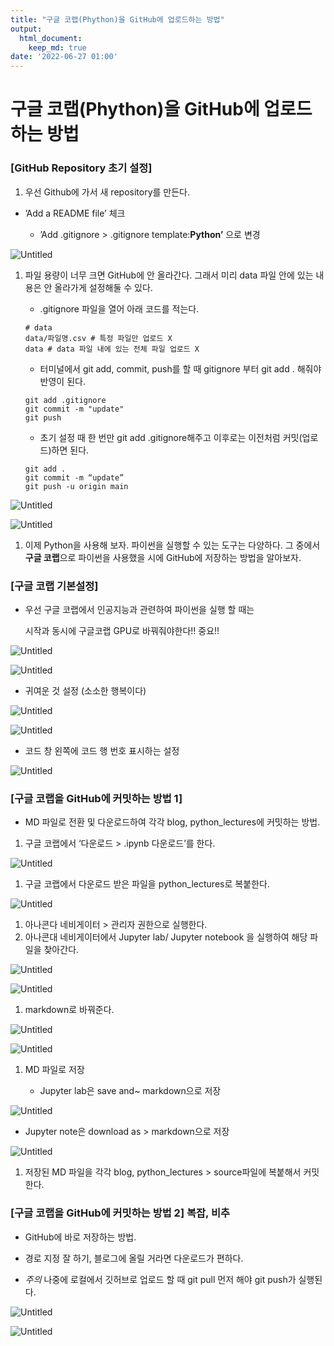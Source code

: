 ```yaml
---
title: "구글 코랩(Phython)을 GitHub에 업로드하는 방법"
output:
  html_document:
    keep_md: true
date: '2022-06-27 01:00'
---
```

# 구글 코랩(Phython)을 GitHub에 업로드하는 방법

### [GitHub Repository 초기 설정]

1. 우선  Github에 가서 새 repository를 만든다.
- ’Add a README file’ 체크
    
    - ’Add .gitignore > .gitignore template:**Python’** 으로 변경
    

![Untitled](/images/google_colab_github_commit/Untitled.png)

1. 파일 용량이 너무 크면 GitHub에 안 올라간다. 그래서 미리 data 파일 안에 있는 내용은 안 올라가게 설정해둘 수 있다.
    
    - .gitignore 파일을 열어 아래 코드를 적는다.
    
    ```
    # data
    data/파일명.csv # 특정 파일만 업로드 X
    data # data 파일 내에 있는 전체 파일 업로드 X
    ```
    
    - 터미널에서 git add, commit, push를 할 때 gitignore 부터 git add . 해줘야 반영이 된다.
    
    ```
    git add .gitignore
    git commit -m "update"
    git push
    ```
    
    - 초기 설정 때 한 번만 git add .gitignore해주고 이후로는 이전처럼 커밋(업로드)하면 된다.
    
    ```
    git add .
    git commit -m “update”
    git push -u origin main
    ```
    

![Untitled](/images/google_colab_github_commit/Untitled%201.png)

![Untitled](/images/google_colab_github_commit/Untitled%202.png)

1. 이제 Python을 사용해 보자. 파이썬을 실행할 수 있는 도구는 다양하다. 그 중에서 **구글 코랩**으로 파이썬을 사용했을 시에 GitHub에 저장하는 방법을 알아보자. 

### [구글 코랩 기본설정]

- 우선 구글 코랩에서 인공지능과 관련하여 파이썬을 실행 할 때는 

  시작과 동시에 구글코랩 GPU로 바꿔줘야한다!! 중요!!

![Untitled](/images/google_colab_github_commit/Untitled%203.png)

![Untitled](/images/google_colab_github_commit/Untitled%204.png)

- 귀여운 것 설정 (소소한 행복이다)

![Untitled](/images/google_colab_github_commit/Untitled%205.png)

![Untitled](/images/google_colab_github_commit/Untitled%206.png)

- 코드 창 왼쪽에 코드 행 번호 표시하는 설정

![Untitled](/images/google_colab_github_commit/Untitled%207.png)

### [구글 코랩을 GitHub에 커밋하는 방법 1]

- MD 파일로 전환 및 다운로드하여 각각 blog, python_lectures에 커밋하는 방법.

1. 구글 코랩에서 ‘다운로드 > .ipynb 다운로드’를 한다.

![Untitled](/images/google_colab_github_commit/Untitled%208.png)

1. 구글 코랩에서 다운로드 받은 파일을 python_lectures로  복붙한다.

![Untitled](/images/google_colab_github_commit/Untitled%209.png)

1. 아나콘다 네비게이터 > 관리자 권한으로 실행한다.
2. 아나콘대 네비게이터에서 Jupyter lab/ Jupyter notebook 을 실행하여 해당 파일을 찾아간다.

![Untitled](/images/google_colab_github_commit/Untitled%2010.png)

![Untitled](/images/google_colab_github_commit/Untitled%2011.png)

1. markdown로 바꿔준다.

![Untitled](/images/google_colab_github_commit/Untitled%2012.png)

![Untitled](/images/google_colab_github_commit/Untitled%2013.png)

1. MD 파일로 저장
    
    - Jupyter lab은 save and~ markdown으로 저장
    

![Untitled](/images/google_colab_github_commit/Untitled%2014.png)

- Jupyter note은 download as > markdown으로 저장

![Untitled](/images/google_colab_github_commit/Untitled%2015.png)

1. 저장된 MD 파일을 각각 blog, python_lectures > source파일에 복붙해서 커밋한다.

### [구글 코랩을 GitHub에 커밋하는 방법 2] 복잡, 비추

- GitHub에 바로 저장하는 방법.

- 경로 지정 잘 하기, 블로그에 올릴 거라면 다운로드가 편하다.

- *주의* 나중에 로컬에서 깃허브로 업로드 할 때 git pull 먼저 해야 git push가 실행된다. 

![Untitled](/images/google_colab_github_commit/Untitled%2016.png)

![Untitled](/images/google_colab_github_commit/Untitled%2017.png)